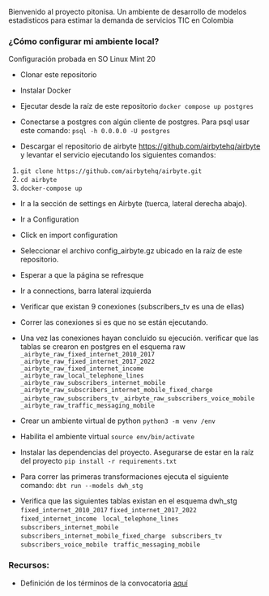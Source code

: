 Bienvenido al proyecto pitonisa. Un ambiente de desarrollo de modelos estadisticos para estimar la demanda de servicios TIC en Colombia

### ¿Cómo configurar mi ambiente local?
Configuración probada en SO Linux Mint 20

- Clonar este repositorio 
- Instalar Docker
- Ejecutar desde la raíz de este repositorio
`
docker compose up postgres
`

- Conectarse a postgres con algún cliente de postgres. Para psql usar este comando:
`
psql -h 0.0.0.0 -U postgres
`

- Descargar el repositorio de airbyte https://github.com/airbytehq/airbyte y levantar el servicio ejecutando los siguientes comandos:

1. `git clone https://github.com/airbytehq/airbyte.git`
2. `cd airbyte`
3. `docker-compose up`

- Ir a la sección de settings en Airbyte (tuerca, lateral derecha abajo). 
- Ir a Configuration
- Click en import configuration
- Seleccionar el archivo config_airbyte.gz ubicado en la raíz de este repositorio.
- Esperar a que la página se refresque
- Ir a connections, barra lateral izquierda
- Verificar que existan 9 conexiones (subscribers_tv es una de ellas)
- Correr las conexiones si es que no se están ejecutando.
- Una vez las conexiones hayan concluido su ejecución. verificar que las tablas se crearon en postgres en el esquema raw
`_airbyte_raw_fixed_internet_2010_2017`
`_airbyte_raw_fixed_internet_2017_2022`
`_airbyte_raw_fixed_internet_income`                
`_airbyte_raw_local_telephone_lines`                   
`_airbyte_raw_subscribers_internet_mobile`
`_airbyte_raw_subscribers_internet_mobile_fixed_charge`
`_airbyte_raw_subscribers_tv` 
`_airbyte_raw_subscribers_voice_mobile`
`_airbyte_raw_traffic_messaging_mobile`

- Crear un ambiente virtual de python
`python3 -m venv /env`

- Habilita el ambiente virtual
`source env/bin/activate`

- Instalar las dependencias del proyecto. Asegurarse de estar en la raíz del proyecto
`pip install -r requirements.txt`

- Para correr las primeras transformaciones ejecuta el siguiente comando:
`dbt run --models dwh_stg`

- Verifica que las siguientes tablas existan en el esquema dwh_stg
`fixed_internet_2010_2017`
`fixed_internet_2017_2022`
` fixed_internet_income`
` local_telephone_lines`
` subscribers_internet_mobile`
` subscribers_internet_mobile_fixed_charge`
` subscribers_tv`
` subscribers_voice_mobile`
` traffic_messaging_mobile`



### Recursos:
- Definición de los términos de la convocatoria [aquí](https://postdata.gov.co/datajam-crc-2022)



